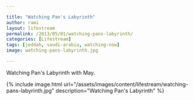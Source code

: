 ```yaml
---

title: "Watching Pan's Labyrinth"
author: rami
layout: lifestream 
permalink: /2013/05/01/watching-pans-labyrinth/
categories: [Lifestream]
tags: [jeddah, saudi-arabia, watching-now]
image: watching-pans-labyrinth.jpg

---
```


Watching Pan's Labyrinth with May.

{% include image.html url="/assets/images/content/lifestream/watching-pans-labyrinth.jpg" description="Watching Pan's Labyrinth" %}

